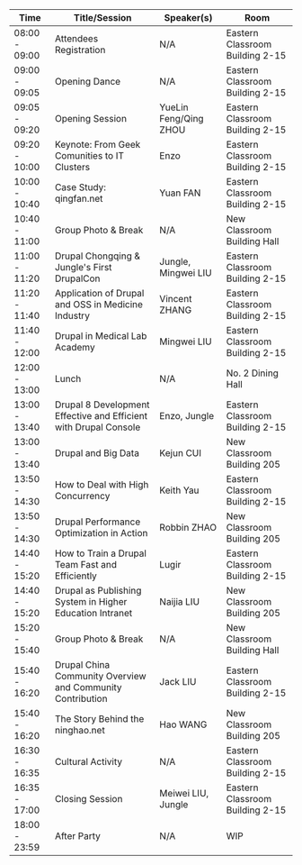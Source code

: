 |Time|Title/Session|Speaker(s)|Room|
|---|---|---|---|
|08:00 - 09:00|Attendees Registration|	N/A|Eastern Classroom Building 2-15|
|09:00 - 09:05|Opening Dance|N/A|Eastern Classroom Building 2-15|
|09:05 - 09:20|Opening Session|YueLin Feng/Qing ZHOU|Eastern Classroom Building 2-15|
|09:20 - 10:00|Keynote: From Geek Comunities to IT Clusters|Enzo|Eastern Classroom Building 2-15|
|10:00 - 10:40|Case Study: qingfan.net |Yuan FAN|Eastern Classroom Building 2-15|
|10:40 - 11:00|Group Photo & Break |N/A|New Classroom Building Hall|
|11:00 - 11:20|Drupal Chongqing & Jungle's First DrupalCon |Jungle, Mingwei LIU|Eastern Classroom Building 2-15|
|11:20 - 11:40|Application of Drupal and OSS in Medicine Industry|Vincent ZHANG|Eastern Classroom Building 2-15|
|11:40 - 12:00|Drupal in Medical Lab Academy|Mingwei LIU|Eastern Classroom Building 2-15|
|12:00 - 13:00|Lunch |N/A	|No. 2 Dining Hall|
|13:00 - 13:40|Drupal 8 Development Effective and Efficient with Drupal Console|Enzo, Jungle|Eastern Classroom Building 2-15|
|13:00 - 13:40|Drupal and Big Data|	Kejun CUI|New Classroom Building 205|
|13:50 - 14:30|How to Deal with High Concurrency|Keith Yau|Eastern Classroom Building 2-15|
|13:50 - 14:30|Drupal Performance Optimization in Action|Robbin ZHAO|New Classroom Building 205|
|14:40 - 15:20|How to Train a Drupal Team Fast and Efficiently|Lugir|Eastern Classroom Building 2-15|
|14:40 - 15:20|Drupal as Publishing System in Higher Education Intranet|Naijia LIU|New Classroom Building 205|
|15:20 - 15:40|Group Photo & Break	|N/A|New Classroom Building Hall|
|15:40 - 16:20|Drupal China Community Overview and Community Contribution|Jack LIU|Eastern Classroom Building 2-15|
|15:40 - 16:20|The Story Behind the ninghao.net|Hao WANG|New Classroom Building 205|
|16:30 - 16:35|Cultural Activity	|N/A|	Eastern Classroom Building 2-15|
|16:35 - 17:00|Closing Session	|Meiwei LIU, Jungle|Eastern Classroom Building 2-15|
|18:00 - 23:59|After Party	|N/A|	WIP|
